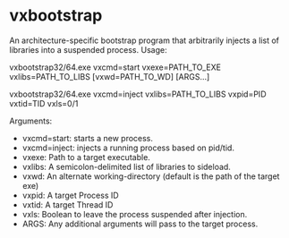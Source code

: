 # vxbootstrap
An architecture-specific bootstrap program that arbitrarily injects a list of libraries into a suspended process.
Usage:

vxbootstrap32/64.exe vxcmd=start vxexe=PATH_TO_EXE vxlibs=PATH_TO_LIBS [vxwd=PATH_TO_WD] [ARGS...]

vxbootstrap32/64.exe vxcmd=inject vxlibs=PATH_TO_LIBS vxpid=PID vxtid=TID vxls=0/1

Arguments:
- vxcmd=start: starts a new process.
- vxcmd=inject: injects a running process based on pid/tid.
- vxexe: Path to a target executable.
- vxlibs: A semicolon-delimited list of libraries to sideload.
- vxwd: An alternate working-directory (default is the path of the target exe)
- vxpid: A target Process ID
- vxtid: A target Thread ID
- vxls: Boolean to leave the process suspended after injection.
- ARGS: Any additional arguments will pass to the target process.